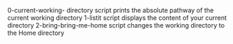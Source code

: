 0-current-working- directory script prints the absolute pathway of the current working directory
1-listit script displays the content of your current directory
2-bring-bring-me-home script changes the working directory to the Home directory

